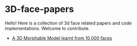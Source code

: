 # 3D-face-papers
Hello! Here is a collection of 3d face related papers and code implementations. Welcome to contribute.


* [A 3D Morphable Model learnt from 10,000 faces](http://openaccess.thecvf.com/content_cvpr_2016/papers/Booth_A_3D_Morphable_CVPR_2016_paper.pdf)
